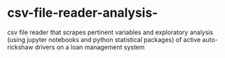 # csv-file-reader-analysis-
csv file reader that scrapes pertinent variables and exploratory analysis (using jupyter notebooks and python statistical packages) of active auto-rickshaw drivers on a loan management system 
